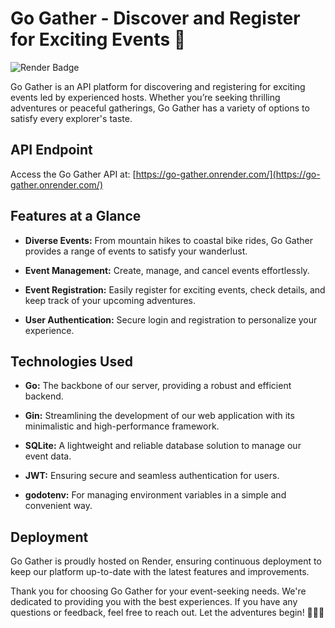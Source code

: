 # Go Gather - Discover and Register for Exciting Events 🎉

![Render Badge](https://img.shields.io/badge/deployed%20on-render-brightgreen)

Go Gather is an API platform for discovering and registering for exciting events led by experienced hosts. Whether you’re seeking thrilling adventures or peaceful gatherings, Go Gather has a variety of options to satisfy every explorer's taste.

## API Endpoint

Access the Go Gather API at: [https://go-gather.onrender.com/](https://go-gather.onrender.com/)

## Features at a Glance

- **Diverse Events:** From mountain hikes to coastal bike rides, Go Gather provides a range of events to satisfy your wanderlust.
  
- **Event Management:** Create, manage, and cancel events effortlessly.

- **Event Registration:** Easily register for exciting events, check details, and keep track of your upcoming adventures.

- **User Authentication:** Secure login and registration to personalize your experience.

## Technologies Used

- **Go:** The backbone of our server, providing a robust and efficient backend.
  
- **Gin:** Streamlining the development of our web application with its minimalistic and high-performance framework.

- **SQLite:** A lightweight and reliable database solution to manage our event data.

- **JWT:** Ensuring secure and seamless authentication for users.

- **godotenv:** For managing environment variables in a simple and convenient way.

## Deployment

Go Gather is proudly hosted on Render, ensuring continuous deployment to keep our platform up-to-date with the latest features and improvements.

Thank you for choosing Go Gather for your event-seeking needs. We're dedicated to providing you with the best experiences. If you have any questions or feedback, feel free to reach out. Let the adventures begin! 🎊🌟🎈
